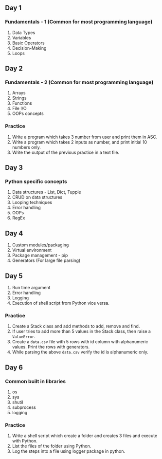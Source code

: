 ## Day 1

### Fundamentals - 1 (Common for most programming language)

1. Data Types
2. Variables
3. Basic Operators
4. Decision-Making
5. Loops


## Day 2

### Fundamentals - 2 (Common for most programming language)

1. Arrays
2. Strings
3. Functions
4. File I/O
5. OOPs concepts

### Practice
1. Write a program which takes 3 number from user and print them in ASC.
2. Write a program which takes 2 inputs as number, and print initial 10 numbers only.
3. Write the output of the previous practice in a text file.

## Day 3

### Python specific concepts

1. Data structures - List, Dict, Tupple
2. CRUD on data structures
3. Looping techniques
4. Error handling
5. OOPs
6. RegEx

## Day 4

1. Custom modules/packaging
2. Virtual environment
3. Package management - pip
4. Generators (For large file parsing)

## Day 5

1. Run time argument
2. Error handling
3. Logging
4. Execution of shell script from Python vice versa.

### Practice

1. Create a Stack class and add methods to add, remove and find.
2. If user tries to add more than 5 values in the Stack class, then raise a `ValueError`.
3. Create a `data.csv` file with 5 rows with id column with alphanumeric values. Print the rows with generators.
4. While parsing the above `data.csv` verify the id is alphanumeric only.

## Day 6

### Common built in libraries

1. os
2. sys
3. shutil
4. subprocess
5. logging

### Practice

1. Write a shell script which create a folder and creates 3 files and execute with Python.
2. List the files of the folder using Python.
3. Log the steps into a file using logger package in python.